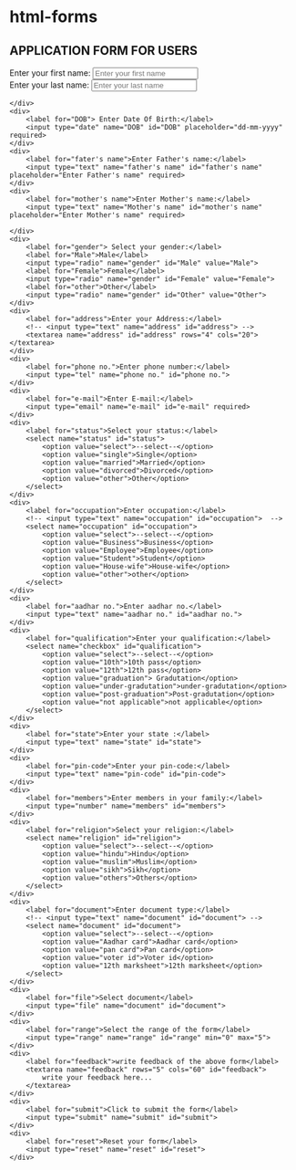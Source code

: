 # html-forms
<!DOCTYPE html>
<html lang="en">

<head>
    <meta charset="UTF-8">
    <meta name="viewport" content="width=device-width, initial-scale=1.0">
    <title>practice form - vishakha singhla</title>
</head>

<body>
    <h2>APPLICATION FORM FOR USERS </h2>
    <form action="post"></form>
    <div>
        <label for="username">Enter your first name:</label>
        <input type="text" name="username" id="username" placeholder="Enter your first name" required>
    </div>
    <div>
        <label for="username">Enter your last name:</label>
        <input type="text" name="username" id="username" placeholder="Enter your last name" required>

    </div>
    <div>
        <label for="DOB"> Enter Date Of Birth:</label>
        <input type="date" name="DOB" id="DOB" placeholder="dd-mm-yyyy" required>
    </div>
    <div>
        <label for="fater's name">Enter Father's name:</label>
        <input type="text" name="father's name" id="father's name" placeholder="Enter Father's name" required>
    </div>
    <div>
        <label for="mother's name">Enter Mother's name:</label>
        <input type="text" name="Mother's name" id="mother's name" placeholder="Enter Mother's name" required>

    </div>
    <div>
        <label for="gender"> Select your gender:</label>
        <label for="Male">Male</label>
        <input type="radio" name="gender" id="Male" value="Male">
        <label for="Female">Female</label>
        <input type="radio" name="gender" id="Female" value="Female">
        <label for="other">Other</label>
        <input type="radio" name="gender" id="Other" value="Other">
    </div>
    <div>
        <label for="address">Enter your Address:</label>
        <!-- <input type="text" name="address" id="address"> -->
        <textarea name="address" id="address" rows="4" cols="20"> </textarea>
    </div>
    <div>
        <label for="phone no.">Enter phone number:</label>
        <input type="tel" name="phone no." id="phone no.">
    </div>
    <div>
        <label for="e-mail">Enter E-mail:</label>
        <input type="email" name="e-mail" id="e-mail" required>
    </div>
    <div>
        <label for="status">Select your status:</label>
        <select name="status" id="status">
            <option value="select">--select--</option>
            <option value="single">Single</option>
            <option value="married">Married</option>
            <option value="divorced">Divorced</option>
            <option value="other">Other</option>
        </select>
    </div>
    <div>
        <label for="occupation">Enter occupation:</label>
        <!-- <input type="text" name="occupation" id="occupation">  -->
        <select name="occupation" id="occupation">
            <option value="select">--select--</option>
            <option value="Business">Business</option>
            <option value="Employee">Employee</option>
            <option value="Student">Student</option>
            <option value="House-wife">House-wife</option>
            <option value="other">other</option>
        </select>
    </div>
    <div>
        <label for="aadhar no.">Enter aadhar no.</label>
        <input type="text" name="aadhar no." id="aadhar no.">
    </div>
    <div>
        <label for="qualification">Enter your qualification:</label>
        <select name="checkbox" id="qualification">
            <option value="select">--select--</option>
            <option value="10th">10th pass</option>
            <option value="12th">12th pass</option>
            <option value="graduation"> Gradutation</option>
            <option value="under-gradutation">under-gradutation</option>
            <option value="post-graduation">Post-gradutation</option>
            <option value="not applicable">not applicable</option>
        </select>
    </div>
    <div>
        <label for="state">Enter your state :</label>
        <input type="text" name="state" id="state">
    </div>
    <div>
        <label for="pin-code">Enter your pin-code:</label>
        <input type="text" name="pin-code" id="pin-code">
    </div>
    <div>
        <label for="members">Enter members in your family:</label>
        <input type="number" name="members" id="members">
    </div>
    <div>
        <label for="religion">Select your religion:</label>
        <select name="religion" id="religion">
            <option value="select">--select--</option>
            <option value="hindu">Hindu</option>
            <option value="muslim">Muslim</option>
            <option value="sikh">Sikh</option>
            <option value="others">Others</option>
        </select>
    </div>
    <div>
        <label for="document">Enter document type:</label>
        <!-- <input type="text" name="document" id="document"> -->
        <select name="document" id="document">
            <option value="select">--select--</option>
            <option value="Aadhar card">Aadhar card</option>
            <option value="pan card">Pan card</option>
            <option value="voter id">Voter id</option>
            <option value="12th marksheet">12th marksheet</option>
        </select>
    </div>
    <div>
        <label for="file">Select document</label>
        <input type="file" name="document" id="document">
    </div>
    <div>
        <label for="range">Select the range of the form</label>
        <input type="range" name="range" id="range" min="0" max="5">
    </div>
    <div>
        <label for="feedback">write feedback of the above form</label>
        <textarea name="feedback" rows="5" cols="60" id="feedback">
            write your feedback here...
        </textarea>
    </div>
    <div>
        <label for="submit">Click to submit the form</label>
        <input type="submit" name="submit" id="submit">
    </div>
    <div>
        <label for="reset">Reset your form</label>
        <input type="reset" name="reset" id="reset">
    </div>
</body>

</html>
